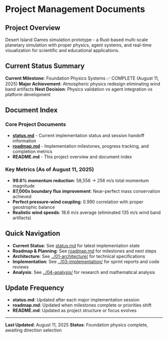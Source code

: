 # Project Management Documents

<!-- ABOUTME: Project-level documents providing current status and coordination -->
<!-- PURPOSE: Living project status and coordination documents for all stakeholders -->

## Project Overview

Desert Island Games simulation prototype - a Rust-based multi-scale planetary simulation with proper physics, agent systems, and real-time visualization for scientific and educational applications.

## Current Status Summary

**Current Milestone**: Foundation Physics Systems ✅ COMPLETE (August 11, 2025)
**Major Achievement**: Atmospheric physics redesign eliminating wind band artifacts
**Next Decision**: Physics validation vs agent integration vs platform development

## Document Index

### Core Project Documents

- **[status.md](status.md)** - Current implementation status and session handoff information
- **[roadmap.md](roadmap.md)** - Implementation milestones, progress tracking, and completion metrics
- **README.md** - This project overview and document index

### Key Metrics (As of August 11, 2025)

- **99.6% momentum reduction**: 58,556 → 256 m/s total momentum magnitude
- **87,000x boundary flux improvement**: Near-perfect mass conservation achieved
- **Perfect pressure-wind coupling**: 0.990 correlation with proper geostrophic balance
- **Realistic wind speeds**: 18.6 m/s average (eliminated 135 m/s wind band artifacts)

## Quick Navigation

- **Current Status**: See [status.md](status.md) for latest implementation state
- **Roadmap & Planning**: See [roadmap.md](roadmap.md) for milestones and next steps
- **Architecture**: See [../01-architecture/](../01-architecture/) for technical specifications
- **Implementation**: See [../03-implementation/](../03-implementation/) for sprint reports and code reviews
- **Analysis**: See [../04-analysis/](../04-analysis/) for research and mathematical analysis

## Update Frequency

- **status.md**: Updated after each major implementation session
- **roadmap.md**: Updated when milestones complete or priorities shift
- **README.md**: Updated as project structure or focus evolves

---

**Last Updated**: August 11, 2025
**Status**: Foundation physics complete, awaiting direction selection